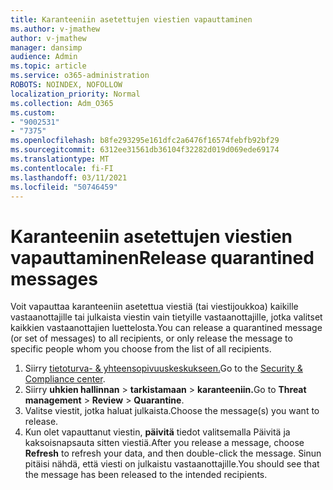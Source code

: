 ```yaml
---
title: Karanteeniin asetettujen viestien vapauttaminen
ms.author: v-jmathew
author: v-jmathew
manager: dansimp
audience: Admin
ms.topic: article
ms.service: o365-administration
ROBOTS: NOINDEX, NOFOLLOW
localization_priority: Normal
ms.collection: Adm_O365
ms.custom:
- "9002531"
- "7375"
ms.openlocfilehash: b8fe293295e161dfc2a6476f16574febfb92bf29
ms.sourcegitcommit: 6312ee31561db36104f32282d019d069ede69174
ms.translationtype: MT
ms.contentlocale: fi-FI
ms.lasthandoff: 03/11/2021
ms.locfileid: "50746459"
---
```

# <a name="release-quarantined-messages"></a><span data-ttu-id="fe5ba-102">Karanteeniin asetettujen viestien vapauttaminen</span><span class="sxs-lookup"><span data-stu-id="fe5ba-102">Release quarantined messages</span></span>

<span data-ttu-id="fe5ba-103">Voit vapauttaa karanteeniin asetettua viestiä (tai viestijoukkoa) kaikille vastaanottajille tai julkaista viestin vain tietyille vastaanottajille, jotka valitset kaikkien vastaanottajien luettelosta.</span><span class="sxs-lookup"><span data-stu-id="fe5ba-103">You can release a quarantined message (or set of messages) to all recipients, or only release the message to specific people whom you choose from the list of all recipients.</span></span>

1. <span data-ttu-id="fe5ba-104">Siirry [tietoturva- & yhteensopivuuskeskukseen.](https://go.microsoft.com/fwlink/p/?linkid=2077143)</span><span class="sxs-lookup"><span data-stu-id="fe5ba-104">Go to the [Security & Compliance center](https://go.microsoft.com/fwlink/p/?linkid=2077143).</span></span>
2. <span data-ttu-id="fe5ba-105">Siirry **uhkien hallinnan**  >  **tarkistamaan**  >  **karanteeniin.**</span><span class="sxs-lookup"><span data-stu-id="fe5ba-105">Go to **Threat management** > **Review** > **Quarantine**.</span></span>
3. <span data-ttu-id="fe5ba-106">Valitse viestit, jotka haluat julkaista.</span><span class="sxs-lookup"><span data-stu-id="fe5ba-106">Choose the message(s) you want to release.</span></span>
4. <span data-ttu-id="fe5ba-107">Kun olet vapauttanut viestin, **päivitä** tiedot valitsemalla Päivitä ja kaksoisnapsauta sitten viestiä.</span><span class="sxs-lookup"><span data-stu-id="fe5ba-107">After you release a message, choose **Refresh** to refresh your data, and then double-click the message.</span></span> <span data-ttu-id="fe5ba-108">Sinun pitäisi nähdä, että viesti on julkaistu vastaanottajille.</span><span class="sxs-lookup"><span data-stu-id="fe5ba-108">You should see that the message has been released to the intended recipients.</span></span>
